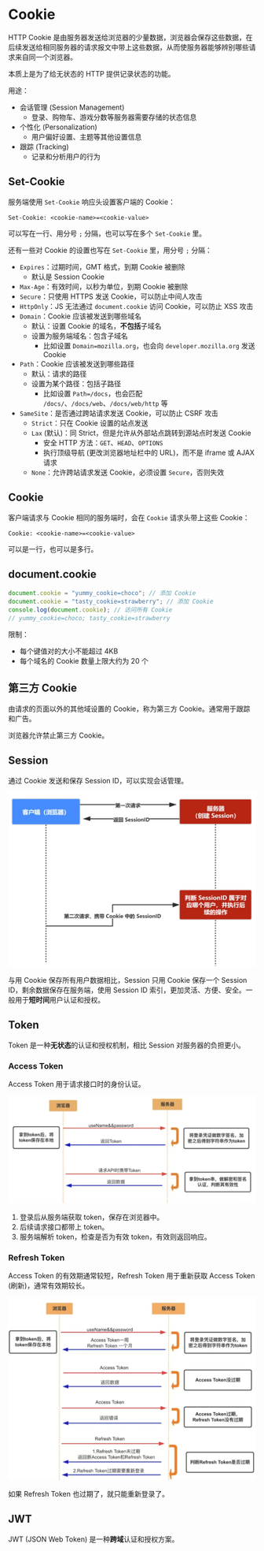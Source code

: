 # Cookie

HTTP Cookie 是由服务器发送给浏览器的少量数据，浏览器会保存这些数据，在后续发送给相同服务器的请求报文中带上这些数据，从而使服务器能够辨别哪些请求来自同一个浏览器。

本质上是为了给无状态的 HTTP 提供记录状态的功能。

用途：

- 会话管理 (Session Management)
  - 登录、购物车、游戏分数等服务器需要存储的状态信息
- 个性化 (Personalization)
  - 用户偏好设置、主题等其他设置信息
- 跟踪 (Tracking)
  - 记录和分析用户的行为

## Set-Cookie

服务端使用 `Set-Cookie` 响应头设置客户端的 Cookie：

```text
Set-Cookie: <cookie-name>=<cookie-value>
```

可以写在一行、用分号 `;` 分隔，也可以写在多个 `Set-Cookie` 里。

还有一些对 Cookie 的设置也写在 `Set-Cookie` 里，用分号 `;` 分隔：

- `Expires`：过期时间，GMT 格式，到期 Cookie 被删除
  - 默认是 Session Cookie
- `Max-Age`：有效时间，以秒为单位，到期 Cookie 被删除
- `Secure`：只使用 HTTPS 发送 Cookie，可以防止中间人攻击
- `HttpOnly`：JS 无法通过 `document.cookie` 访问 Cookie，可以防止 XSS 攻击
- `Domain`：Cookie 应该被发送到哪些域名
  - 默认：设置 Cookie 的域名，**不包括**子域名
  - 设置为服务端域名：包含子域名
    - 比如设置 `Domain=mozilla.org`，也会向 `developer.mozilla.org` 发送 Cookie
- `Path`：Cookie 应该被发送到哪些路径
  - 默认：请求的路径
  - 设置为某个路径：包括子路径
    - 比如设置 `Path=/docs`，也会匹配 `/docs/`、`/docs/web`、`/docs/web/http` 等
- `SameSite`：是否通过跨站请求发送 Cookie，可以防止 CSRF 攻击
  - `Strict`：只在 Cookie 设置的站点发送
  - `Lax` (默认)：同 Strict，但是允许从外部站点跳转到源站点时发送 Cookie
    - 安全 HTTP 方法：`GET`、`HEAD`、`OPTIONS`
    - 执行顶级导航 (更改浏览器地址栏中的 URL)，而不是 iframe 或 AJAX 请求
  - `None`：允许跨站请求发送 Cookie，必须设置 `Secure`，否则失效

## Cookie

客户端请求与 Cookie 相同的服务端时，会在 `Cookie` 请求头带上这些 Cookie：

```text
Cookie: <cookie-name>=<cookie-value>
```

可以是一行，也可以是多行。

## document.cookie

```js
document.cookie = "yummy_cookie=choco"; // 添加 Cookie
document.cookie = "tasty_cookie=strawberry"; // 添加 Cookie
console.log(document.cookie); // 访问所有 Cookie
// yummy_cookie=choco; tasty_cookie=strawberry
```

限制：

- 每个键值对的大小不能超过 4KB
- 每个域名的 Cookie 数量上限大约为 20 个

## 第三方 Cookie

由请求的页面以外的其他域设置的 Cookie，称为第三方 Cookie。通常用于跟踪和广告。

浏览器允许禁止第三方 Cookie。

## Session

通过 Cookie 发送和保存 Session ID，可以实现会话管理。

![](assets/session.png)

与用 Cookie 保存所有用户数据相比，Session 只用 Cookie 保存一个 Session ID，剩余数据保存在服务端，使用 Session ID 索引，更加灵活、方便、安全。一般用于**短时间**用户认证和授权。

## Token

Token 是一种**无状态**的认证和授权机制，相比 Session 对服务器的负担更小。

### Access Token

Access Token 用于请求接口时的身份认证。

![](assets/token.png)

1. 登录后从服务端获取 token，保存在浏览器中。
2. 后续请求接口都带上 token。
3. 服务端解析 token，检查是否为有效 token，有效则返回响应。

### Refresh Token

Access Token 的有效期通常较短，Refresh Token 用于重新获取 Access Token (刷新)，通常有效期较长。

![](assets/refresh-token.png)

如果 Refresh Token 也过期了，就只能重新登录了。

## JWT

JWT (JSON Web Token) 是一种**跨域**认证和授权方案。
